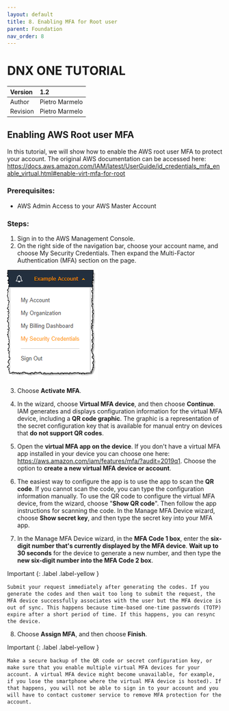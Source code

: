 ```yaml
---
layout: default
title: 8. Enabling MFA for Root user
parent: Foundation
nav_order: 8
---
```


# DNX ONE TUTORIAL

| Version  | 1.2             |
|:---------|:----------------|
| Author   | Pietro Marmelo  |
| Revision | Pietro Marmelo  |


## Enabling AWS Root user MFA

In this tutorial, we will show how to enable the AWS root user MFA to protect your account. The original AWS documentation can be accessed here: https://docs.aws.amazon.com/IAM/latest/UserGuide/id_credentials_mfa_enable_virtual.html#enable-virt-mfa-for-root

### Prerequisites:

- AWS Admin Access to your AWS Master Account

### Steps:

1. Sign in to the AWS Management Console.
2. On the right side of the navigation bar, choose your account name, and choose My Security Credentials. Then expand the Multi-Factor Authentication (MFA) section on the page.

 ![Image](/assets/images/Root_MFA/security-credentials.png)

3. Choose **Activate MFA**.

4. In the wizard, choose **Virtual MFA device**, and then choose **Continue**.
  IAM generates and displays configuration information for the virtual MFA device, including a **QR code graphic**. The graphic is a representation of the secret configuration key that is available for manual entry on devices that **do not support QR codes**.

5. Open the **virtual MFA app on the device**. If you don't have a virtual MFA app installed in your device you can choose one here:
  https://aws.amazon.com/iam/features/mfa/?audit=2019q1. Choose the option to **create a new virtual MFA device or account**.

6. The easiest way to configure the app is to use the app to scan the **QR code**. If you cannot scan the code, you can type the configuration information manually. 
  To use the QR code to configure the virtual MFA device, from the wizard, choose "**Show QR code**". Then follow the app instructions for scanning the code.
  In the Manage MFA Device wizard, choose **Show secret key**, and then type the secret key into your MFA app.

7. In the Manage MFA Device wizard, in the **MFA Code 1 box**, enter the **six-digit number that's currently displayed by the MFA device**. **Wait up to 30 seconds** for the device to generate a new number, and then type the **new six-digit number into the MFA Code 2 box**.

Important
{: .label .label-yellow }
```
Submit your request immediately after generating the codes. If you generate the codes and then wait too long to submit the request, the MFA device successfully associates with the user but the MFA device is out of sync. This happens because time-based one-time passwords (TOTP) expire after a short period of time. If this happens, you can resync the device.
```
8. Choose **Assign MFA**, and then choose **Finish**.

Important
{: .label .label-yellow }
```
Make a secure backup of the QR code or secret configuration key, or make sure that you enable multiple virtual MFA devices for your account. A virtual MFA device might become unavailable, for example, if you lose the smartphone where the virtual MFA device is hosted). If that happens, you will not be able to sign in to your account and you will have to contact customer service to remove MFA protection for the account.
```